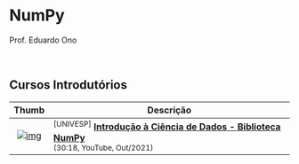 
# NumPy

Prof. Eduardo Ono

<br>

## Cursos Introdutórios

| Thumb | Descrição |
| :-: | --- |
| [![img](https://img.youtube.com/vi/N0J4Cqn43t8/default.jpg)](https://www.youtube.com/watch?v=N0J4Cqn43t8) | <sup>[UNIVESP]</sup> [__Introdução à Ciência de Dados - Biblioteca NumPy__](https://www.youtube.com/watch?v=N0J4Cqn43t8) <br> <sub>(30:18, YouTube, Out/2021)</sub>

<br>
